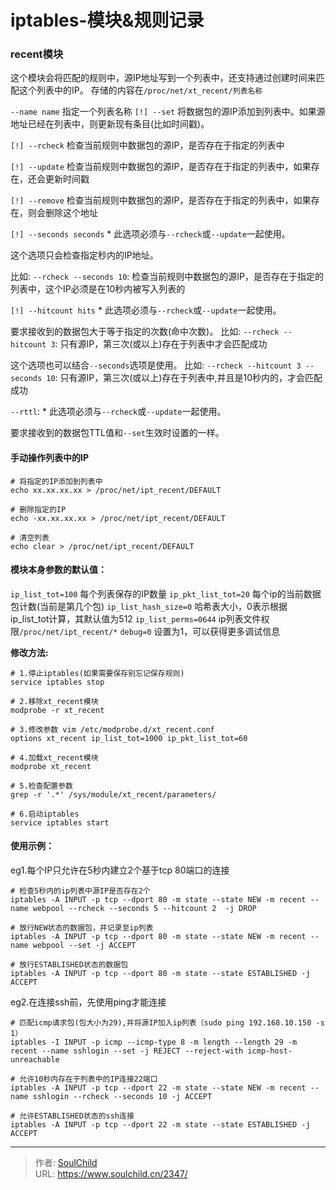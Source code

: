 # iptables-模块&amp;规则记录

<!--more-->
### recent模块
这个模块会将匹配的规则中，源IP地址写到一个列表中，还支持通过创建时间来匹配这个列表中的IP。
存储的内容在`/proc/net/xt_recent/列表名称`

`--name name`
指定一个列表名称
`[!] --set`
将数据包的源IP添加到列表中。如果源地址已经在列表中，则更新现有条目(比如时间戳)。

`[!] --rcheck`
检查当前规则中数据包的源IP，是否存在于指定的列表中

`[!] --update`
检查当前规则中数据包的源IP，是否存在于指定的列表中，如果存在，还会更新时间戳

`[!] --remove`
检查当前规则中数据包的源IP，是否存在于指定的列表中，如果存在，则会删除这个地址

`[!] --seconds seconds`
\* 此选项必须与`--rcheck`或`--update`一起使用。

这个选项只会检查指定秒内的IP地址。

比如: `--rcheck --seconds 10`: 检查当前规则中数据包的源IP，是否存在于指定的列表中，这个IP必须是在10秒内被写入列表的

`[!] --hitcount hits`
\* 此选项必须与`--rcheck`或`--update`一起使用。

要求接收到的数据包大于等于指定的次数(命中次数)。
比如: `--rcheck --hitcount 3`: 只有源IP，第三次(或以上)存在于列表中才会匹配成功

这个选项也可以结合`--seconds`选项是使用。
比如: `--rcheck --hitcount 3 --seconds 10`: 只有源IP，第三次(或以上)存在于列表中,并且是10秒内的，才会匹配成功

`--rttl`:
\* 此选项必须与`--rcheck`或`--update`一起使用。

要求接收到的数据包TTL值和`--set`生效时设置的一样。

#### 手动操作列表中的IP
```
# 将指定的IP添加到列表中
echo xx.xx.xx.xx > /proc/net/ipt_recent/DEFAULT

# 删除指定的IP
echo -xx.xx.xx.xx > /proc/net/ipt_recent/DEFAULT

# 清空列表
echo clear > /proc/net/ipt_recent/DEFAULT
```

#### 模块本身参数的默认值：
`ip_list_tot=100`
每个列表保存的IP数量
`ip_pkt_list_tot=20`
每个ip的当前数据包计数(当前是第几个包)
`ip_list_hash_size=0`
哈希表大小，0表示根据ip_list_tot计算，其默认值为512
`ip_list_perms=0644`
ip列表文件权限`/proc/net/ipt_recent/*`
`debug=0`
设置为1，可以获得更多调试信息

**修改方法:**
```
# 1.停止iptables(如果需要保存别忘记保存规则)
service iptables stop

# 2.移除xt_recent模块
modprobe -r xt_recent

# 3.修改参数 vim /etc/modprobe.d/xt_recent.conf
options xt_recent ip_list_tot=1000 ip_pkt_list_tot=60

# 4.加载xt_recent模块
modprobe xt_recent

# 5.检查配置参数
grep -r '.*' /sys/module/xt_recent/parameters/

# 6.启动iptables
service iptables start
```


#### 使用示例：
eg1.每个IP只允许在5秒内建立2个基于tcp 80端口的连接
```
# 检查5秒内的ip列表中源IP是否存在2个
iptables -A INPUT -p tcp --dport 80 -m state --state NEW -m recent --name webpool --rcheck --seconds 5 --hitcount 2  -j DROP

# 放行NEW状态的数据包，并记录至ip列表
iptables -A INPUT -p tcp --dport 80 -m state --state NEW -m recent --name webpool --set -j ACCEPT

# 放行ESTABLISHED状态的数据包
iptables -A INPUT -p tcp --dport 80 -m state --state ESTABLISHED -j ACCEPT
```
eg2.在连接ssh前，先使用ping才能连接
```
# 匹配icmp请求包(包大小为29),并将源IP加入ip列表（sudo ping 192.168.10.150 -s 1）
iptables -I INPUT -p icmp --icmp-type 8 -m length --length 29 -m recent --name sshlogin --set -j REJECT --reject-with icmp-host-unreachable

# 允许10秒内存在于列表中的IP连接22端口
iptables -A INPUT -p tcp --dport 22 -m state --state NEW -m recent --name sshlogin --rcheck --seconds 10 -j ACCEPT

# 允许ESTABLISHED状态的ssh连接
iptables -A INPUT -p tcp --dport 22 -m state --state ESTABLISHED -j ACCEPT
```


---

> 作者: [SoulChild](https://www.soulchild.cn)  
> URL: https://www.soulchild.cn/2347/  

